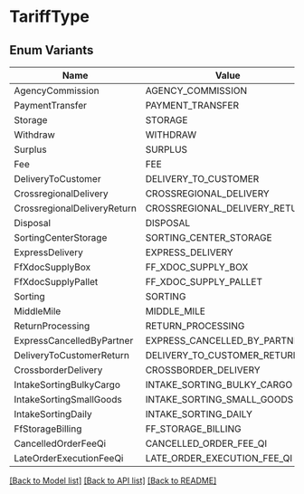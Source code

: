 # TariffType

## Enum Variants

| Name | Value |
|---- | -----|
| AgencyCommission | AGENCY_COMMISSION |
| PaymentTransfer | PAYMENT_TRANSFER |
| Storage | STORAGE |
| Withdraw | WITHDRAW |
| Surplus | SURPLUS |
| Fee | FEE |
| DeliveryToCustomer | DELIVERY_TO_CUSTOMER |
| CrossregionalDelivery | CROSSREGIONAL_DELIVERY |
| CrossregionalDeliveryReturn | CROSSREGIONAL_DELIVERY_RETURN |
| Disposal | DISPOSAL |
| SortingCenterStorage | SORTING_CENTER_STORAGE |
| ExpressDelivery | EXPRESS_DELIVERY |
| FfXdocSupplyBox | FF_XDOC_SUPPLY_BOX |
| FfXdocSupplyPallet | FF_XDOC_SUPPLY_PALLET |
| Sorting | SORTING |
| MiddleMile | MIDDLE_MILE |
| ReturnProcessing | RETURN_PROCESSING |
| ExpressCancelledByPartner | EXPRESS_CANCELLED_BY_PARTNER |
| DeliveryToCustomerReturn | DELIVERY_TO_CUSTOMER_RETURN |
| CrossborderDelivery | CROSSBORDER_DELIVERY |
| IntakeSortingBulkyCargo | INTAKE_SORTING_BULKY_CARGO |
| IntakeSortingSmallGoods | INTAKE_SORTING_SMALL_GOODS |
| IntakeSortingDaily | INTAKE_SORTING_DAILY |
| FfStorageBilling | FF_STORAGE_BILLING |
| CancelledOrderFeeQi | CANCELLED_ORDER_FEE_QI |
| LateOrderExecutionFeeQi | LATE_ORDER_EXECUTION_FEE_QI |


[[Back to Model list]](../README.md#documentation-for-models) [[Back to API list]](../README.md#documentation-for-api-endpoints) [[Back to README]](../README.md)



